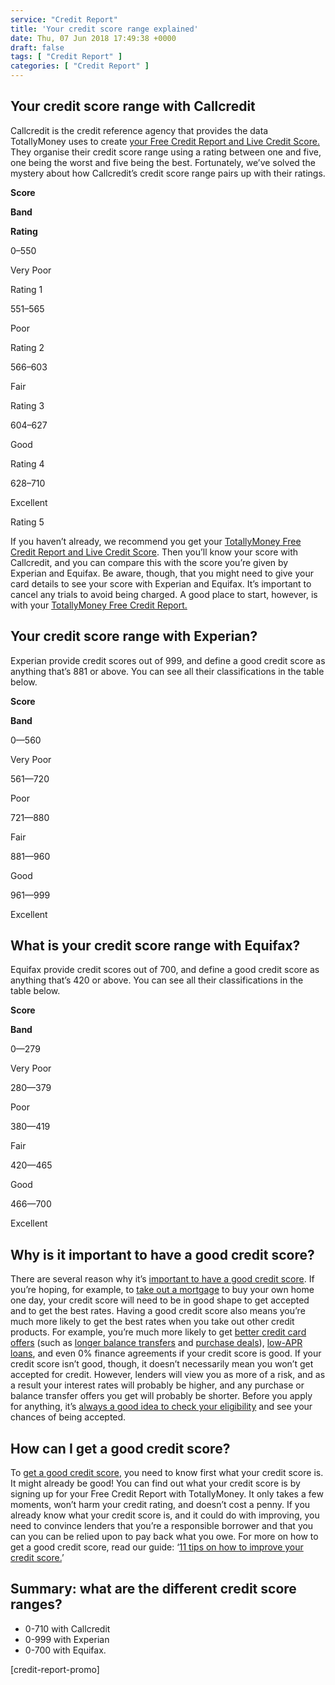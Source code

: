 ```yaml
---
service: "Credit Report"
title: 'Your credit score range explained'
date: Thu, 07 Jun 2018 17:49:38 +0000
draft: false
tags: [ "Credit Report" ]
categories: [ "Credit Report" ]
---
```


Your credit score range with Callcredit
---------------------------------------

Callcredit is the credit reference agency that provides the data TotallyMoney uses to create [your Free Credit Report and Live Credit Score.](https://www.totallymoney.com/free-credit-report/) They organise their credit score range using a rating between one and five, one being the worst and five being the best. Fortunately, we’ve solved the mystery about how Callcredit’s credit score range pairs up with their ratings.

**Score**

**Band**

**Rating**

0–550

Very Poor

Rating 1

551–565

Poor

Rating 2

566–603

Fair

Rating 3

604–627

Good

Rating 4

628–710

Excellent

Rating 5

If you haven’t already, we recommend you get your [TotallyMoney Free Credit Report and Live Credit Score](https://www.totallymoney.com/free-credit-report/). Then you’ll know your score with Callcredit, and you can compare this with the score you’re given by Experian and Equifax. Be aware, though, that you might need to give your card details to see your score with Experian and Equifax. It’s important to cancel any trials to avoid being charged. A good place to start, however, is with your [TotallyMoney Free Credit Report.](https://www.totallymoney.com/free-credit-report/)

Your credit score range with Experian?
--------------------------------------

Experian provide credit scores out of 999, and define a good credit score as anything that’s 881 or above. You can see all their classifications in the table below.

**Score**

**Band**

0—560

Very Poor

561—720

Poor

721—880

Fair

881—960

Good

961—999

Excellent

What is your credit score range with Equifax?
---------------------------------------------

Equifax provide credit scores out of 700, and define a good credit score as anything that’s 420 or above. You can see all their classifications in the table below.

**Score**

**Band**

0—279

Very Poor

280—379

Poor

380—419

Fair

420—465

Good

466—700

Excellent

Why is it important to have a good credit score?
------------------------------------------------

There are several reason why it’s [important to have a good credit score](https://www.totallymoney.com/free-credit-report/good-credit-score/). If you’re hoping, for example, to [take out a mortgage](https://www.totallymoney.com/mortgages/) to buy your own home one day, your credit score will need to be in good shape to get accepted and to get the best rates. Having a good credit score also means you’re much more likely to get the best rates when you take out other credit products. For example, you’re much more likely to get [better credit card offers](https://www.totallymoney.com/credit-cards/) (such as [longer balance transfers](https://www.totallymoney.com/credit-cards/balance-transfer/) and [purchase deals](https://www.totallymoney.com/credit-cards/purchase/)), [low-APR loans](https://www.totallymoney.com/loans/), and even 0% finance agreements if your credit score is good. If your credit score isn’t good, though, it doesn’t necessarily mean you won’t get accepted for credit. However, lenders will view you as more of a risk, and as a result your interest rates will probably be higher, and any purchase or balance transfer offers you get will probably be shorter. Before you apply for anything, it’s [always a good idea to check your eligibility](https://www.totallymoney.com/credit-cards/find-eligibility/) and see your chances of being accepted.

How can I get a good credit score?
----------------------------------

To [get a good credit score](https://www.totallymoney.com/free-credit-report/improve-your-credit-rating/), you need to know first what your credit score is. It might already be good! You can find out what your credit score is by signing up for your Free Credit Report with TotallyMoney. It only takes a few moments, won’t harm your credit rating, and doesn’t cost a penny. If you already know what your credit score is, and it could do with improving, you need to convince lenders that you’re a responsible borrower and that you can you can be relied upon to pay back what you owe. For more on how to get a good credit score, read our guide: ‘[11 tips on how to improve your credit score.](https://www.totallymoney.com/free-credit-report/how-improve-credit-score/)’

Summary: what are the different credit score ranges?
----------------------------------------------------

*   0-710 with Callcredit
*   0-999 with Experian
*   0-700 with Equifax.

\[credit-report-promo\]